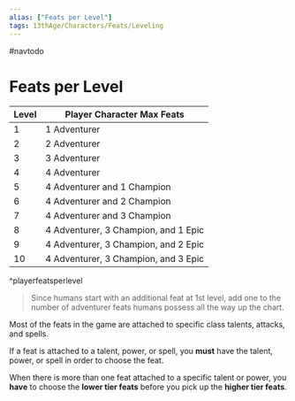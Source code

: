 ```yaml
---
alias: ["Feats per Level"]
tags: 13thAge/Characters/Feats/Leveling
---
```


#navtodo 

# Feats per Level

| **Level** | **Player Character Max Feats**           |
| ----- | ------------------------------------ |
| 1     | 1 Adventurer                         |
| 2     | 2 Adventurer                         |
| 3     | 3 Adventurer                         |
| 4     | 4 Adventurer                         |
| 5     | 4 Adventurer and 1 Champion          |
| 6     | 4 Adventurer and 2 Champion          |
| 7     | 4 Adventurer and 3 Champion          |
| 8     | 4 Adventurer, 3 Champion, and 1 Epic |
| 9     | 4 Adventurer, 3 Champion, and 2 Epic |
| 10    | 4 Adventurer, 3 Champion, and 3 Epic                                     |
^playerfeatsperlevel
 
> Since humans start with an additional feat at 1st level, add one to the number of adventurer feats humans possess all the way up the chart.


Most of the feats in the game are attached to specific class talents, attacks, and spells. 

If a feat is attached to a talent, power, or spell, you **must** have the talent, power, or spell in order to choose the feat. 

When there is more than one feat attached to a specific talent or power, you **have** to choose the **lower tier feats** before you pick up the **higher tier feats**.

